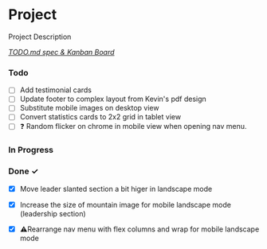 # Project

Project Description

<em>[TODO.md spec & Kanban Board](https://bit.ly/3fCwKfM)</em>

### Todo

- [ ] Add testimonial cards  
- [ ] Update footer to complex layout from Kevin's pdf design  
- [ ] Substitute mobile images on desktop view  
- [ ] Convert statistics cards to 2x2 grid in tablet view  
- [ ] ❓ Random flicker on chrome in mobile view when opening nav menu.  

### In Progress


### Done ✓

- [x] Move leader slanted section a bit higer in landscape mode  
- [x] Increase the size of mountain image for mobile landscape mode (leadership section)  
- [x] ⚠️Rearrange nav menu with flex columns and wrap for mobile landscape mode  

